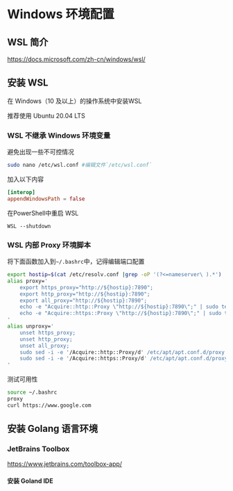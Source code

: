 # Windows 环境配置

## WSL 简介 

https://docs.microsoft.com/zh-cn/windows/wsl/

## 安装 WSL

在 Windows（10 及以上）的操作系统中安装WSL

推荐使用 Ubuntu 20.04 LTS


### WSL 不继承 Windows 环境变量

避免出现一些不可控情况

```bash
sudo nano /etc/wsl.conf #编辑文件`/etc/wsl.conf`
```

加入以下内容

```toml
[interop]
appendWindowsPath = false
```

在PowerShell中重启 WSL

```CMD
WSL --shutdown
```


### WSL 内部 Proxy 环境脚本

将下面函数加入到`~/.bashrc`中，记得编辑端口配置

```bash
export hostip=$(cat /etc/resolv.conf |grep -oP '(?<=nameserver\ ).*')
alias proxy='
    export https_proxy="http://${hostip}:7890";
    export http_proxy="http://${hostip}:7890";
    export all_proxy="http://${hostip}:7890";
    echo -e "Acquire::http::Proxy \"http://${hostip}:7890\";" | sudo tee -a /etc/apt/apt.conf.d/proxy.conf > /dev/null;
    echo -e "Acquire::https::Proxy \"http://${hostip}:7890\";" | sudo tee -a /etc/apt/apt.conf.d/proxy.conf > /dev/null;
'
alias unproxy='
    unset https_proxy;
    unset http_proxy;
    unset all_proxy;
    sudo sed -i -e '/Acquire::http::Proxy/d' /etc/apt/apt.conf.d/proxy.conf;
    sudo sed -i -e '/Acquire::https::Proxy/d' /etc/apt/apt.conf.d/proxy.conf;
'
```

测试可用性

```bash
source ~/.bashrc
proxy
curl https://www.google.com
```


## 安装 Golang 语言环境

### JetBrains Toolbox

https://www.jetbrains.com/toolbox-app/

#### 安装 Goland IDE
